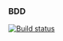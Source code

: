 ### BDD
[![Build status](https://ci.appveyor.com/api/projects/status/dduhyqh4qw0f667i?svg=true)](https://ci.appveyor.com/project/vamdalshe/bdd)
